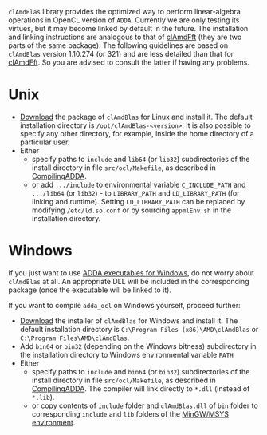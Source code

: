 

`clAmdBlas` library provides the optimized way to perform linear-algebra operations in OpenCL version of `ADDA`. Currently we are only testing its virtues, but it may become linked by default in the future. The installation and linking instructions are analogous to that of [clAmdFft](InstallingclAmdFft.md) (they are two parts of the same package). The following guidelines are based on `clAmdBlas` version 1.10.274 (or 321) and are less detailed than that for [clAmdFft](InstallingclAmdFft.md). So you are advised to consult the latter if having any problems.

# Unix #

  * [Download](http://developer.amd.com/tools-and-sdks/opencl-zone/opencl-libraries/amd-accelerated-parallel-processing-math-libraries/) the package of `clAmdBlas` for Linux and install it. The default installation directory is `/opt/clAmdBlas-<version>`. It is also possible to specify any other directory, for example, inside the home directory of a particular user.
  * Either
    * specify paths to `include` and `lib64` (or `lib32`) subdirectories of the install directory in file `src/ocl/Makefile`, as described in [CompilingADDA](CompilingADDA.md).
    * or add `.../include` to environmental variable `C_INCLUDE_PATH` and `.../lib64` (or `lib32`) - to `LIBRARY_PATH` and `LD_LIBRARY_PATH` (for linking and runtime). Setting `LD_LIBRARY_PATH` can be replaced by modifying `/etc/ld.so.conf` or by sourcing `appmlEnv.sh` in the installation directory.

# Windows #

If you just want to use [ADDA executables for Windows](PackageDescription#Windows_executables.md), do not worry about `clAmdBlas` at all. An appropriate DLL will be included in the corresponding package (once the executable will be linked to it).

If you want to compile `adda_ocl` on Windows yourself, proceed further:
  * [Download](http://developer.amd.com/tools/heterogeneous-computing/amd-accelerated-parallel-processing-math-libraries/) the installer of `clAmdBlas` for Windows and install it. The default installation directory is `C:\Program Files (x86)\AMD\clAmdBlas` or `C:\Program Files\AMD\clAmdBlas`.
  * Add `bin64` or `bin32` (depending on the Windows bitness) subdirectory in the installation directory to Windows environmental variable `PATH`
  * Either
    * specify paths to `include` and `bin64` (or `bin32`) subdirectories of the install directory in file `src/ocl/Makefile`, as described in [CompilingADDA](CompilingADDA.md). The compiler will link directly to `*.dll` (instead of `*.lib`).
    * or copy contents of `include` folder and `clAmdBlas.dll` of `bin` folder to corresponding `include` and `lib` folders of the [MinGW/MSYS environment](InstallingMinGW#Advanced_options.md).
